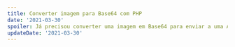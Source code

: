 ```yaml
---
title: Converter imagem para Base64 com PHP
date: '2021-03-30'
spoiler: Já precisou converter uma imagem em Base64 para enviar a uma API ou salvar no BD?
updateDate: '2021-03-30'
---
```


